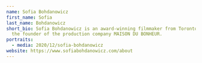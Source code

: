 ```yaml
---
name: Sofia Bohdanowicz
first_name: Sofia
last_name: Bohdanowicz
short_bio: Sofia Bohdanowicz is an award-winning filmmaker from Toronto, she is
  the founder of the production company MAISON DU BONHEUR.
portraits:
  - media: 2020/12/sofia-bohdanowicz
website: https://www.sofiabohdanowicz.com/about
---
```

